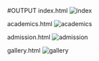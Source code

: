 #OUTPUT
index.html
![index](https://github.com/vasanvasab/html-ABC-college/assets/143481226/1fc73a46-392c-4465-bf96-a1863dace973)

academics.html
![academics](https://github.com/vasanvasab/html-ABC-college/assets/143481226/122f4872-a414-4ab1-9861-76b8677cd6ef)

admission.html
 ![admission](https://github.com/vasanvasab/html-ABC-college/assets/143481226/cd65fc2c-5ef4-467d-82d1-ab8b9c2020d9)

gallery.html
![gallery](https://github.com/vasanvasab/html-ABC-college/assets/143481226/b1f7df54-030b-4065-8d3f-78e2acf59623)


 
